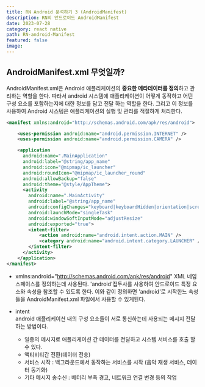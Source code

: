 ```yaml
---
title: RN Android 분석하기 3 (AndroidManifest)
description: RN의 안드로이드 AndroidManifest
date: 2023-07-28
category: react native
path: RN-android-Manifest
featured: false
image:
---
```


## AndroidManifest.xml 무엇일까?

AndroidManifest.xml은 Android 애플리케이션의 **중요한 메타데이터를 정의**하고 관리하는 역할을 한다.
따라서 android 시스템에 애플리케이션이 어떻게 동작하고 어떤 구성 요소를 포함하는지에 대한 정보를 담고 전달 하는 역할을 한다. 그리고 이 정보를 사용하여 Android 시스템은 애플리케이션의 실행 및 관리를 적절하게 처리한다.

```xml
<manifest xmlns:android="http://schemas.android.com/apk/res/android">

    <uses-permission android:name="android.permission.INTERNET" />
    <uses-permission android:name="android.permission.CAMERA" />

    <application
      android:name=".MainApplication"
      android:label="@string/app_name"
      android:icon="@mipmap/ic_launcher"
      android:roundIcon="@mipmap/ic_launcher_round"
      android:allowBackup="false"
      android:theme="@style/AppTheme">
      <activity
        android:name=".MainActivity"
        android:label="@string/app_name"
        android:configChanges="keyboard|keyboardHidden|orientation|screenLayout|screenSize|smallestScreenSize|uiMode"
        android:launchMode="singleTask"
        android:windowSoftInputMode="adjustResize"
        android:exported="true">
        <intent-filter>
            <action android:name="android.intent.action.MAIN" />
            <category android:name="android.intent.category.LAUNCHER" />
        </intent-filter>
      </activity>
    </application>
</manifest>
```

- xmlns:android="http://schemas.android.com/apk/res/android"
  XML 네임스페이스를 정의하는데 사용된다.
  'android'접두사를 사용하여 안드로이드 특정 요소와 속성을 참조할 수 있도록 한다.
  이와 같이 정의하면 'android'로 시작한느 속성들을 AndroidManifest.xml 파일에서 사용할 수 있게된다.

- intent<br />
  android 애플리케이션 내의 구성 요소들이 서로 통신하는데 사용되는 메시지 전달하는 방법이다.
  - 일종의 메시지로 애플리케이션 간 데이터를 전달하고 시스템 서비스를 호출 할 수 있다.
  - 액티비티간 전환(데이터 전송)
  - 서비스 시작 : 백그라운드에서 동작하는 서비스를 시작 (음악 재생 서비스, 데이터 동기화)
  - 기타 메시지 송수신 : 베터리 부족 경고, 네트워크 연결 변경 등의 작업
